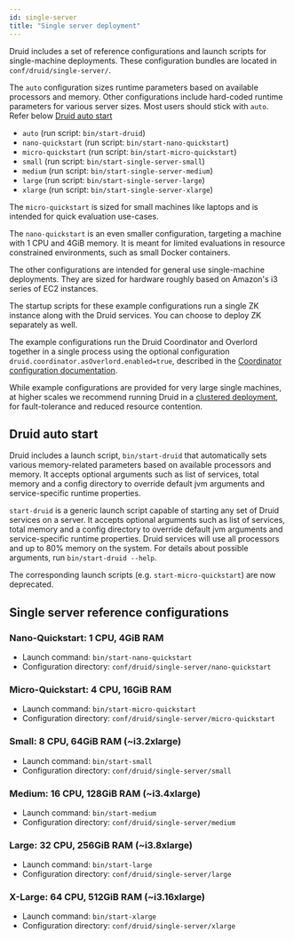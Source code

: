 ```yaml
---
id: single-server
title: "Single server deployment"
---
```


<!--
  ~ Licensed to the Apache Software Foundation (ASF) under one
  ~ or more contributor license agreements.  See the NOTICE file
  ~ distributed with this work for additional information
  ~ regarding copyright ownership.  The ASF licenses this file
  ~ to you under the Apache License, Version 2.0 (the
  ~ "License"); you may not use this file except in compliance
  ~ with the License.  You may obtain a copy of the License at
  ~
  ~   http://www.apache.org/licenses/LICENSE-2.0
  ~
  ~ Unless required by applicable law or agreed to in writing,
  ~ software distributed under the License is distributed on an
  ~ "AS IS" BASIS, WITHOUT WARRANTIES OR CONDITIONS OF ANY
  ~ KIND, either express or implied.  See the License for the
  ~ specific language governing permissions and limitations
  ~ under the License.
  -->


Druid includes a set of reference configurations and launch scripts for single-machine deployments.
These configuration bundles are located in `conf/druid/single-server/`.

The `auto` configuration sizes runtime parameters based on available processors and memory. Other configurations include hard-coded runtime parameters for various server sizes. Most users should stick with `auto`. Refer below [Druid auto start](#Druid-auto-start)
- `auto` (run script: `bin/start-druid`)
- `nano-quickstart` (run script: `bin/start-nano-quickstart`)
- `micro-quickstart` (run script: `bin/start-micro-quickstart`)
- `small` (run script: `bin/start-single-server-small`)
- `medium` (run script: `bin/start-single-server-medium`)
- `large` (run script: `bin/start-single-server-large`)
- `xlarge` (run script: `bin/start-single-server-xlarge`)

The `micro-quickstart` is sized for small machines like laptops and is intended for quick evaluation use-cases.

The `nano-quickstart` is an even smaller configuration, targeting a machine with 1 CPU and 4GiB memory. It is meant for limited evaluations in resource constrained environments, such as small Docker containers.

The other configurations are intended for general use single-machine deployments. They are sized for hardware roughly based on Amazon's i3 series of EC2 instances.

The startup scripts for these example configurations run a single ZK instance along with the Druid services. You can choose to deploy ZK separately as well.

The example configurations run the Druid Coordinator and Overlord together in a single process using the optional configuration `druid.coordinator.asOverlord.enabled=true`, described in the [Coordinator configuration documentation](../configuration/index.md#coordinator-operation).

While example configurations are provided for very large single machines, at higher scales we recommend running Druid in a [clustered deployment](../tutorials/cluster.md), for fault-tolerance and reduced resource contention.

## Druid auto start

Druid includes a launch script, `bin/start-druid` that automatically sets various memory-related parameters based on available processors and memory. It accepts optional arguments such as list of services, total memory and a config directory to override default jvm arguments and service-specific runtime properties.

`start-druid` is a generic launch script capable of starting any set of Druid services on a server.
It accepts optional arguments such as list of services, total memory and a config directory to override default jvm arguments and service-specific runtime properties.
Druid services will use all processors and up to 80% memory on the system.
For details about possible arguments, run `bin/start-druid --help`.

The corresponding launch scripts (e.g. `start-micro-quickstart`) are now deprecated.


## Single server reference configurations

### Nano-Quickstart: 1 CPU, 4GiB RAM

- Launch command: `bin/start-nano-quickstart`
- Configuration directory: `conf/druid/single-server/nano-quickstart`

### Micro-Quickstart: 4 CPU, 16GiB RAM

- Launch command: `bin/start-micro-quickstart`
- Configuration directory: `conf/druid/single-server/micro-quickstart`

### Small: 8 CPU, 64GiB RAM (~i3.2xlarge)

- Launch command: `bin/start-small`
- Configuration directory: `conf/druid/single-server/small`

### Medium: 16 CPU, 128GiB RAM (~i3.4xlarge)

- Launch command: `bin/start-medium`
- Configuration directory: `conf/druid/single-server/medium`

### Large: 32 CPU, 256GiB RAM (~i3.8xlarge)

- Launch command: `bin/start-large`
- Configuration directory: `conf/druid/single-server/large`

### X-Large: 64 CPU, 512GiB RAM (~i3.16xlarge)

- Launch command: `bin/start-xlarge`
- Configuration directory: `conf/druid/single-server/xlarge`